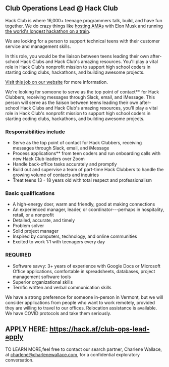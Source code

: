 
## Club Operations Lead @ Hack Club

Hack Club is where 16,000+ teenage programmers talk, build, and have fun together. We do crazy things like [hosting AMAs](https://hackclub.com/amas/) with Elon Musk and running [the world's longest hackathon on a train](https://www.youtube.com/watch?v=2BID8_pGuqA).

We are looking for a person to support technical teens with their customer service and management skills.

In this role, you would be the liaison between teens leading their own after-school Hack Clubs and Hack Club's amazing resources. You'll play a vital role in Hack Club's nonprofit mission to support high school coders in starting coding clubs, hackathons, and building awesome projects.

[Visit this job on our website](https://hackclub.com/jobs/club-operations-lead/) for more information.

We're looking for someone to serve as the top point of contact** for Hack Clubbers, receiving messages through Slack, email, and iMessage. This person will serve as the liaison between teens leading their own after-school Hack Clubs and Hack Club's amazing resources, you'll play a vital role in Hack Club's nonprofit mission to support high school coders in starting coding clubs, hackathons, and building awesome projects.

### Responsibilities include

- Serve as the top point of contact for Hack Clubbers, receiving messages through Slack, email, and iMessage
- Process applications** from teen coders and run onboarding calls with new Hack Club leaders over Zoom
- Handle back-office tasks accurately and promptly
- Build out and supervise a team of part-time Hack Clubbers to handle the growing volume of contacts and inquiries
- Treat teens 13 - 18 years old with total respect and professionalism


### Basic qualifications

- A high-energy doer, warm and friendly, good at making connections
- An experienced manager, leader, or coordinator---perhaps in hospitality, retail, or a nonprofit
- Detailed, accurate, and timely
- Problem solver
- Solid project manager
- Inspired by computers, technology, and online communities
- Excited to work 1:1 with teenagers every day

### REQUIRED

- Software savvy: 3+ years of experience with Google Docs or Microsoft Office applications, comfortable in spreadsheets, databases, project management software tools
- Superior organizational skills
- Terrific written and verbal communication skills


We have a strong preference for someone in-person in Vermont, but we will consider applications from people who want to work remotely, provided they are willing to travel to our offices. Relocation assistance is available. We have COVID protocols and take them seriously.

## APPLY HERE: https://hack.af/club-ops-lead-apply

TO LEARN MORE,feel free to contact our search partner, Charlene Wallace, at charlene@charlenewallace.com, for a confidential exploratory conversation.